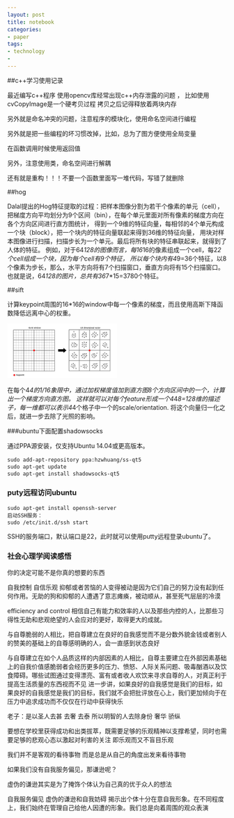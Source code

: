 ```yaml
---
layout: post
title: notebook
categories:
- paper
tags:
- technology
- 
---
```


##c++学习使用记录
 
 最近编写c++程序  使用opencv库经常出现c++内存泄露的问题 ，
 比如使用cvCopyImage是一个硬考贝过程  拷贝之后记得释放着两块内存
 
 另外就是命名冲突的问题，注意程序的模块化，使用命名空间进行编程
 
 另外就是把一些编程的坏习惯改掉，比如，总为了图方便使用全局变量
 
 在函数调用时候使用返回值
 
 另外，注意使用类，命名空间进行解耦
 
 还有就是重构！！！不要一个函数里面写一堆代码，写错了就删除
 
##hog
 
Dalal提出的Hog特征提取的过程：把样本图像分割为若干个像素的单元（cell），
把梯度方向平均划分为9个区间（bin），在每个单元里面对所有像素的梯度方向在各个方向区间进行直方图统计，
得到一个9维的特征向量，每相邻的4个单元构成一个块（block），把一个块内的特征向量联起来得到36维的特征向量，
用块对样本图像进行扫描，扫描步长为一个单元。最后将所有块的特征串联起来，就得到了人体的特征。
例如，对于64*128的图像而言，每16*16的像素组成一个cell，每2*2个cell组成一个块，因为每个cell有9个特征，
所以每个块内有4*9=36个特征，以8个像素为步长，那么，水平方向将有7个扫描窗口，垂直方向将有15个扫描窗口。
也就是说，64*128的图片，总共有36*7*15=3780个特征。


##sift

计算keypoint周围的16*16的window中每一个像素的梯度，而且使用高斯下降函数降低远离中心的权重。

<img src="https://github.com/dengguang2012/paper-Reading-Report/blob/master/illustraction/29.jpg" style="width: 50%; height: 50%"/>​

在每个4*4的1/16象限中，通过加权梯度值加到直方图8个方向区间中的一个，计算出一个梯度方向直方图。
这样就可以对每个feature形成一个4*4*8=128维的描述子，每一维都可以表示4*4个格子中一个的scale/orientation. 
将这个向量归一化之后，就进一步去除了光照的影响。

###ubuntu下面配置shadowsocks

通过PPA源安装，仅支持Ubuntu 14.04或更高版本。

	sudo add-apt-repository ppa:hzwhuang/ss-qt5
	sudo apt-get update
	sudo apt-get install shadowsocks-qt5

### puty远程访问ubuntu

	sudo apt-get install openssh-server  
	启动SSH服务：
	sudo /etc/init.d/ssh start  

SSH的服务端口，默认端口是22，此时就可以使用putty远程登录ubuntu了。

### 社会心理学阅读感悟

你的决定可能不是你真的想要的东西
 
 自我控制 自信乐观 抑郁或者苦恼的人变得被动是因为它们自己的努力没有起到任何作用。无助的狗和抑郁的人遭遇了意志瘫痪，被动顺从，甚至死气层层的冷漠
 
 efficiency and control 相信自己有能力和效率的人以及那些内控的人，比那些习得性无助和悲观绝望的人会应对的更好，取得更大的成就。
 
 与自尊脆弱的人相比，把自尊建立在良好的自我感觉而不是分数外貌金钱或者别人的赞美的基础上的自尊感明确的人，会一直感到状态良好
 
 与自尊建立在如个人品质这样的内部因素的人相比，自尊主要建立在外部因素基础上的自我价值感脆弱者会经历更多的压力、愤怒、人际关系问题、吸毒酗酒以及饮食障碍。哪些试图通过变得漂亮、富有或者收人欢饮来寻求自尊的人，对真正利于提高生活质量的东西视而不见
 进一步讲，如果良好的自我感觉是我们的目标，如果良好的自我感觉是我们的目标，我们就不会把批评放在心上，我们更加倾向于在压力中追求成功而不仅仅在行动中获得快乐
 
 老子：是以圣人去甚 去奢 去泰  所以明智的人去除身份 奢华 骄纵
 
 要想在学校里获得成功和出类拔萃，既需要足够的乐观精神以支撑希望，同时也需要足够的悲观心态以激起对利害的关注  即乐观而又不盲目乐观
 
 我们并不是客观的看待事物  而是总是从自己的角度出发来看待事物
 
 如果我们没有自我服务偏见，那谦逊呢？
 
 虚伪的谦逊其实是为了掩饰个体认为自己真的优于众人的想法
 
 自我服务偏见 虚伪的谦逊和自我妨碍 揭示出个体十分在意自我形象。在不同程度上，我们始终在管理自己给他人因遭的形象。我们总是向着周围的观众表演
 